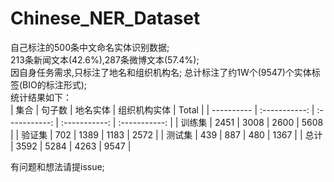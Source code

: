 # Chinese_NER_Dataset
自己标注的500条中文命名实体识别数据;   
213条新闻文本(42.6%),287条微博文本(57.4%);    
因自身任务需求,只标注了地名和组织机构名;
总计标注了约1W个(9547)个实体标签(BIO的标注形式);  
统计结果如下：    
| 集合      | 句子数     | 地名实体     | 组织机构实体     | Total     |
| ---------- | :-----------:  | :-----------: | :-----------: | :-----------: |
| 训练集      | 2451     | 3008     | 2600     | 5608     |
| 验证集      | 702     | 1389     | 1183     | 2572     |
| 测试集      | 439     | 887     | 480     | 1367    |
| 总计      | 3592     | 5284     | 4263     | 9547     |

有问题和想法请提issue;  
